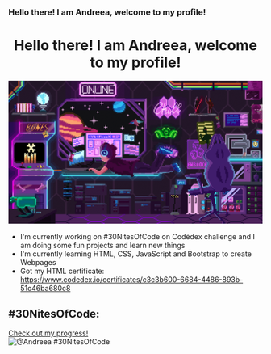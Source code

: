 ### Hello there! I am Andreea, welcome to my profile!
<div align="center">
   <h1>Hello there! I am Andreea, welcome to my profile!</h1>
</div>

![Space programmer](head-img.gif)

<!--
**DanAndreeaMaria/DanAndreeaMaria** is a ✨ _special_ ✨ repository because its `README.md` (this file) appears on your GitHub profile.

Here are some ideas to get you started:

- 🔭 I’m currently working on ...
- 🌱 I’m currently learning ...
- 👯 I’m looking to collaborate on ...
- 🤔 I’m looking for help with ...
- 💬 Ask me about ...
- 📫 How to reach me: ...
- 😄 Pronouns: ...
- ⚡ Fun fact: ...
-->

* I'm currently working on #30NitesOfCode on Codédex challenge and I am doing some fun projects and learn new things
* I'm currently learning HTML, CSS, JavaScript and Bootstrap to create Webpages
* Got my HTML certificate: https://www.codedex.io/certificates/c3c3b600-6684-4486-893b-51c46ba680c8

## #30NitesOfCode:
  [Check out my progress!](https://www.codedex.io/@Andreea/30-nites-of-code)  
  ![@Andreea #30NitesOfCode](https://www.codedex.io/api/petStatus?user=Andreea)

